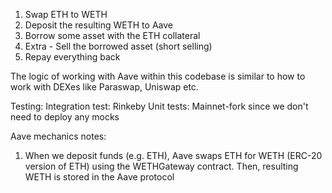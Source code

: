 1. Swap ETH to WETH
1. Deposit the resulting  WETH to Aave
2. Borrow some asset with the ETH collateral
3. Extra - Sell the borrowed asset (short selling)
4. Repay everything back

The logic of working with Aave within this codebase is similar to how to work with DEXes like Paraswap, Uniswap etc.

Testing:
Integration test: Rinkeby
Unit tests: Mainnet-fork since we don't need to deploy any mocks

Aave mechanics notes:
1. When we deposit funds (e.g. ETH), Aave swaps ETH for WETH (ERC-20 version of ETH) using the WETHGateway contract. Then, resulting WETH is stored in the Aave protocol
